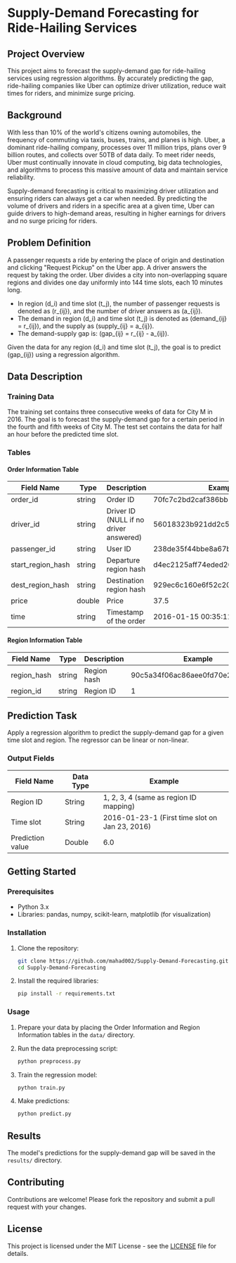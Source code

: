 # Supply-Demand Forecasting for Ride-Hailing Services

## Project Overview

This project aims to forecast the supply-demand gap for ride-hailing services using regression algorithms. By accurately predicting the gap, ride-hailing companies like Uber can optimize driver utilization, reduce wait times for riders, and minimize surge pricing.

## Background

With less than 10% of the world's citizens owning automobiles, the frequency of commuting via taxis, buses, trains, and planes is high. Uber, a dominant ride-hailing company, processes over 11 million trips, plans over 9 billion routes, and collects over 50TB of data daily. To meet rider needs, Uber must continually innovate in cloud computing, big data technologies, and algorithms to process this massive amount of data and maintain service reliability.

Supply-demand forecasting is critical to maximizing driver utilization and ensuring riders can always get a car when needed. By predicting the volume of drivers and riders in a specific area at a given time, Uber can guide drivers to high-demand areas, resulting in higher earnings for drivers and no surge pricing for riders.

## Problem Definition

A passenger requests a ride by entering the place of origin and destination and clicking "Request Pickup" on the Uber app. A driver answers the request by taking the order. Uber divides a city into non-overlapping square regions and divides one day uniformly into 144 time slots, each 10 minutes long.

- In region \(d_i\) and time slot \(t_j\), the number of passenger requests is denoted as \(r_{ij}\), and the number of driver answers as \(a_{ij}\).
- The demand in region \(d_i\) and time slot \(t_j\) is denoted as \(demand_{ij} = r_{ij}\), and the supply as \(supply_{ij} = a_{ij}\).
- The demand-supply gap is: \(gap_{ij} = r_{ij} - a_{ij}\).

Given the data for any region \(d_i\) and time slot \(t_j\), the goal is to predict \(gap_{ij}\) using a regression algorithm.

## Data Description

### Training Data

The training set contains three consecutive weeks of data for City M in 2016. The goal is to forecast the supply-demand gap for a certain period in the fourth and fifth weeks of City M. The test set contains the data for half an hour before the predicted time slot.

### Tables

#### Order Information Table

| Field Name       | Type   | Description                                   | Example                                  |
|------------------|--------|-----------------------------------------------|------------------------------------------|
| order_id         | string | Order ID                                      | 70fc7c2bd2caf386bb50f8fd5dfef0cf         |
| driver_id        | string | Driver ID (NULL if no driver answered)        | 56018323b921dd2c5444f98fb45509de         |
| passenger_id     | string | User ID                                       | 238de35f44bbe8a67bdea86a5b0f4719         |
| start_region_hash| string | Departure region hash                         | d4ec2125aff74eded207d2d915ef682f         |
| dest_region_hash | string | Destination region hash                       | 929ec6c160e6f52c20a4217c7978f681         |
| price            | double | Price                                         | 37.5                                      |
| time             | string | Timestamp of the order                        | 2016-01-15 00:35:11                      |

#### Region Information Table

| Field Name       | Type   | Description                                   | Example                                  |
|------------------|--------|-----------------------------------------------|------------------------------------------|
| region_hash      | string | Region hash                                   | 90c5a34f06ac86aee0fd70e2adce7d8a         |
| region_id        | string | Region ID                                     | 1                                        |

## Prediction Task

Apply a regression algorithm to predict the supply-demand gap for a given time slot and region. The regressor can be linear or non-linear.

### Output Fields

| Field Name        | Data Type | Example                    |
|-------------------|-----------|----------------------------|
| Region ID         | String    | 1, 2, 3, 4 (same as region ID mapping) |
| Time slot         | String    | 2016-01-23-1 (First time slot on Jan 23, 2016) |
| Prediction value  | Double    | 6.0                        |

## Getting Started

### Prerequisites

- Python 3.x
- Libraries: pandas, numpy, scikit-learn, matplotlib (for visualization)

### Installation

1. Clone the repository:
   ```sh
   git clone https://github.com/mahad002/Supply-Demand-Forecasting.git
   cd Supply-Demand-Forecasting
   ```

2. Install the required libraries:
   ```sh
   pip install -r requirements.txt
   ```

### Usage

1. Prepare your data by placing the Order Information and Region Information tables in the `data/` directory.

2. Run the data preprocessing script:
   ```sh
   python preprocess.py
   ```

3. Train the regression model:
   ```sh
   python train.py
   ```

4. Make predictions:
   ```sh
   python predict.py
   ```

## Results

The model's predictions for the supply-demand gap will be saved in the `results/` directory.

## Contributing

Contributions are welcome! Please fork the repository and submit a pull request with your changes.

## License

This project is licensed under the MIT License - see the [LICENSE](LICENSE) file for details.
